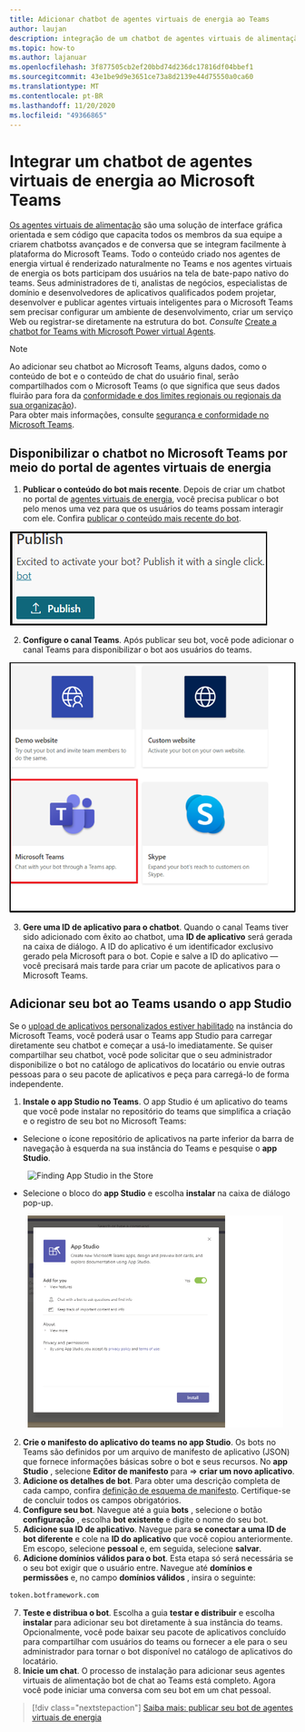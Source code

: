 ```yaml
---
title: Adicionar chatbot de agentes virtuais de energia ao Teams
author: laujan
description: integração de um chatbot de agentes virtuais de alimentação na plataforma do Microsoft Teams
ms.topic: how-to
ms.author: lajanuar
ms.openlocfilehash: 3f877505cb2ef20bbd74d236dc17816df04bbef1
ms.sourcegitcommit: 43e1be9d9e3651ce73a8d2139e44d75550a0ca60
ms.translationtype: MT
ms.contentlocale: pt-BR
ms.lasthandoff: 11/20/2020
ms.locfileid: "49366865"
---
```

# <a name="integrate-a-power-virtual-agents-chatbot-with-microsoft-teams"></a>Integrar um chatbot de agentes virtuais de energia ao Microsoft Teams

[Os agentes virtuais de alimentação](/power-virtual-agents/fundamentals-what-is-power-virtual-agents) são uma solução de interface gráfica orientada e sem código que capacita todos os membros da sua equipe a criarem chatbotss avançados e de conversa que se integram facilmente à plataforma do Microsoft Teams. Todo o conteúdo criado nos agentes de energia virtual é renderizado naturalmente no Teams e nos agentes virtuais de energia os bots participam dos usuários na tela de bate-papo nativo do teams. Seus administradores de ti, analistas de negócios, especialistas de domínio e desenvolvedores de aplicativos qualificados podem projetar, desenvolver e publicar agentes virtuais inteligentes para o Microsoft Teams sem precisar configurar um ambiente de desenvolvimento, criar um serviço Web ou registrar-se diretamente na estrutura do bot.  *Consulte* [Create a chatbot for Teams with Microsoft Power virtual Agents](../what-are-bots.md#create-a-chatbot-for-teams-with-microsoft-power-virtual-agents).

> [!NOTE]
> Ao adicionar seu chatbot ao Microsoft Teams, alguns dados, como o conteúdo de bot e o conteúdo de chat do usuário final, serão compartilhados com o Microsoft Teams (o que significa que seus dados fluirão para fora da [conformidade e dos limites regionais ou regionais da sua organização](/power-virtual-agents/data-location)). <br/>
> Para obter mais informações, consulte [segurança e conformidade no Microsoft Teams](/MicrosoftTeams/security-compliance-overview).

## <a name="make-your-chatbot-available-in-teams-via-the-power-virtual-agents-portal"></a>Disponibilizar o chatbot no Microsoft Teams por meio do portal de agentes virtuais de energia

1. **Publicar o conteúdo do bot mais recente**.  Depois de criar um chatbot no portal de [agentes virtuais de energia](https://powervirtualagents.microsoft.com), você precisa publicar o bot pelo menos uma vez para que os usuários do teams possam interagir com ele. Confira [publicar o conteúdo mais recente do bot](/power-virtual-agents/publication-fundamentals-publish-channels#publish-the-latest-bot-content).

![publicar no portal de agentes virtuais de energia](../../assets/images/pva-publish.png)

2. **Configure o canal Teams**. Após publicar seu bot, você pode adicionar o canal Teams para disponibilizar o bot aos usuários do teams.

![canais no portal de agentes virtuais de energia](../../assets/images/pva-channels.png)

3. **Gere uma ID de aplicativo para o chatbot**.  Quando o canal Teams tiver sido adicionado com êxito ao chatbot, uma **ID de aplicativo** será gerada na caixa de diálogo. A ID do aplicativo é um identificador exclusivo gerado pela Microsoft para o bot.  Copie e salve a ID do aplicativo — você precisará mais tarde para criar um pacote de aplicativos para o Microsoft Teams.

## <a name="add-your-bot-to-teams-using-app-studio"></a>Adicionar seu bot ao Teams usando o app Studio

Se o [upload de aplicativos personalizados estiver habilitado](/microsoftteams/admin-settings) na instância do Microsoft Teams, você poderá usar o Teams app Studio para carregar diretamente seu chatbot e começar a usá-lo imediatamente. Se quiser compartilhar seu chatbot, você pode solicitar que o seu administrador disponibilize o bot no catálogo de aplicativos do locatário ou envie outras pessoas para o seu pacote de aplicativos e peça para carregá-lo de forma independente.

1. **Instale o app Studio no Teams**. O app Studio é um aplicativo do teams que você pode instalar no repositório do teams que simplifica a criação e o registro de seu bot no Microsoft Teams: 

  * Selecione o ícone repositório de aplicativos na parte inferior da barra de navegação à esquerda na sua instância do Teams e pesquise o **app Studio**.
>

&emsp;&emsp; <img  width="450px" alt="Finding App Studio in the Store" src="/msteams-docs/msteams-platform/assets/images/get-started/app-studio-store.png"/>   

  * Selecione o bloco do **app Studio** e escolha **instalar** na caixa de diálogo pop-up.
>
&emsp;&emsp; <img  width="450px" alt="Installing App Studio" src="../../assets/images/get-started/app-studio-install.png"/>

2. **Crie o manifesto do aplicativo do teams no app Studio**.  Os bots no Teams são definidos por um arquivo de manifesto de aplicativo (JSON) que fornece informações básicas sobre o bot e seus recursos. No **app Studio** , selecione **Editor de manifesto** para   =>  **criar um novo aplicativo**.
3. **Adicione os detalhes de bot**. Para obter uma descrição completa de cada campo, confira [definição de esquema de manifesto](../../resources/schema/manifest-schema.md). Certifique-se de concluir todos os campos obrigatórios.
4. **Configure seu bot**. Navegue até a guia **bots** , selecione o botão **configuração** , escolha **bot existente** e digite o nome do seu bot.
5. **Adicione sua ID de aplicativo**. Navegue para **se conectar a uma ID de bot diferente** e cole na **ID do aplicativo** que você copiou anteriormente. Em escopo, selecione **pessoal** e, em seguida, selecione **salvar**.
6. **Adicione domínios válidos para o bot**.  Esta etapa só será necessária se o seu bot exigir que o usuário entre. Navegue até **domínios e permissões** e, no campo **domínios válidos** , insira o seguinte:

```bash
token.botframework.com
```

7.  **Teste e distribua o bot**. Escolha a guia **testar e distribuir** e escolha **instalar** para adicionar seu bot diretamente à sua instância do teams. Opcionalmente, você pode baixar seu pacote de aplicativos concluído para compartilhar com usuários do teams ou fornecer a ele para o seu administrador para tornar o bot disponível no catálogo de aplicativos do locatário.
8. **Inicie um chat**. O processo de instalação para adicionar seus agentes virtuais de alimentação bot de chat ao Teams está completo. Agora você pode iniciar uma conversa com seu bot em um chat pessoal.

> [!div class="nextstepaction"]
> [Saiba mais: publicar seu bot de agentes virtuais de energia](/power-virtual-agents/publication-fundamentals-publish-channels)
